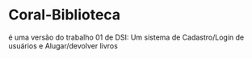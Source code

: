 # Coral-Biblioteca
é uma versão do trabalho 01 de DSI: Um sistema de Cadastro/Login de usuários e Alugar/devolver livros
